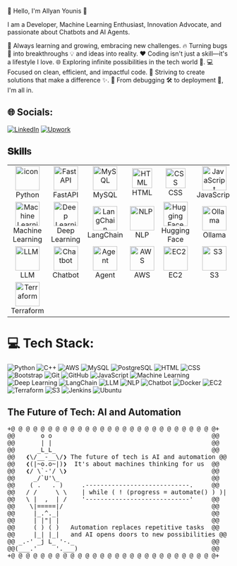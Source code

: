 🚀 Hello, I'm Allyan Younis 👋

I am a Developer, Machine Learning Enthusiast, Innovation Advocate, and passionate about Chatbots and AI Agents.

🌱 Always learning and growing, embracing new challenges.
🔥 Turning bugs 🐛 into breakthroughs 💡 and ideas into reality.
❤️ Coding isn't just a skill—it's a lifestyle I love.
🌐 Exploring infinite possibilities in the tech world 🌌.
💻 Focused on clean, efficient, and impactful code.
🌟 Striving to create solutions that make a difference ✨.
🔧 From debugging 🛠️ to deployment 🚢, I'm all in.


## 🌐 Socials:

[![LinkedIn](https://img.shields.io/badge/LinkedIn-0A66C2?style=flat-square&logo=linkedin&logoColor=white)](https://www.linkedin.com/in/allyan-younis-471231278/)
[![Upwork](https://img.shields.io/badge/Upwork-6FDA44?style=flat-square&logo=upwork&logoColor=white)](https://www.upwork.com/nx/find-work/best-matches)


<h2 font-weight="bold">𝐒𝐤𝐢𝐥𝐥s</h2>
<table align="center">
  <tr>
    <td align="center" width="90">
      <img src="https://techstack-generator.vercel.app/python-icon.svg" alt="icon" width="55" height="55" />
      <br>Python
    </td>
    <td align="center" width="90">
      <img src="https://img.shields.io/badge/FastAPI-009688?style=flat-square&logo=fastapi&logoColor=white" alt="FastAPI" width="55" height="55" />
      <br>FastAPI
    </td>
    <td align="center" width="90">
      <img src="https://img.shields.io/badge/MySQL-4479A1?style=flat-square&logo=mysql&logoColor=white" alt="MySQL" width="55" height="55" />
      <br>MySQL
    </td>
    <td align="center" width="90">
      <img src="https://skillicons.dev/icons?i=html" width="45" height="45" alt="HTML" />
      <br>HTML
    </td>
    <td align="center" width="90">
      <img src="https://skillicons.dev/icons?i=css" width="45" height="45" alt="CSS" />
      <br>CSS
    </td>
    <td align="center" width="90">
      <img src="https://img.shields.io/badge/JavaScript-FF9900?style=flat-square&logo=javascript&logoColor=white" alt="JavaScript" width="55" height="55" />
      <br>JavaScript
    </td>
  </tr>
  <tr>
    <td align="center" width="90">
      <img src="https://img.shields.io/badge/Machine%20Learning-FF6F61?style=flat-square&logo=python&logoColor=white" alt="Machine Learning" width="55" height="55" />
      <br>Machine Learning
    </td>
    <td align="center" width="90">
      <img src="https://img.shields.io/badge/Deep%20Learning-FF6F61?style=flat-square&logo=python&logoColor=white" alt="Deep Learning" width="55" height="55" />
      <br>Deep Learning
    </td>
    <td align="center" width="90">
      <img src="https://img.shields.io/badge/LangChain-6200EA?style=flat-square&logo=python&logoColor=white" alt="LangChain" width="55" height="55" />
      <br>LangChain
    </td>
    <td align="center" width="90">
      <img src="https://img.shields.io/badge/NLP-008C8C?style=flat-square&logo=python&logoColor=white" alt="NLP" width="55" height="55" />
      <br>NLP
    </td>
    <td align="center" width="90">
      <img src="https://huggingface.co/favicon.ico" alt="Hugging Face" width="55" height="55" />
      <br>Hugging Face
    </td>
    <td align="center" width="90">
      <img src="https://img.shields.io/badge/Ollama-00C4B3?style=flat-square&logo=python&logoColor=white" alt="Ollama" width="55" height="55" />
      <br>Ollama
    </td>
  </tr>
  <tr>
    <td align="center" width="90">
      <img src="https://img.shields.io/badge/LLM-6200EA?style=flat-square&logo=python&logoColor=white" alt="LLM" width="55" height="55" />
      <br>LLM
    </td>
    <td align="center" width="90">
      <img src="https://img.shields.io/badge/Chatbot-00C4B3?style=flat-square&logo=python&logoColor=white" alt="Chatbot" width="55" height="55" />
      <br>Chatbot
    </td>
    <td align="center" width="90">
      <img src="https://img.shields.io/badge/Agent-009688?style=flat-square&logo=python&logoColor=white" alt="Agent" width="55" height="55" />
      <br>Agent
    </td>
    <td align="center" width="90">
      <img src="https://img.shields.io/badge/AWS-232F3E?style=flat-square&logo=amazon-aws&logoColor=white" alt="AWS" width="55" height="55" />
      <br>AWS
    </td>
    <td align="center" width="90">
      <img src="https://img.shields.io/badge/EC2-FF9900?style=flat-square&logo=amazon-aws&logoColor=white" alt="EC2" width="55" height="55" />
      <br>EC2
    </td>
    <td align="center" width="90">
      <img src="https://img.shields.io/badge/S3-569A31?style=flat-square&logo=amazon-aws&logoColor=white" alt="S3" width="55" height="55" />
      <br>S3
    </td>
  </tr>
  <tr>
    <td align="center" width="90">
      <img src="https://img.shields.io/badge/Terraform-7B42BC?style=flat-square&logo=terraform&logoColor=white" alt="Terraform" width="55" height="55" />
      <br>Terraform
    </td>
  </tr>
</table>




# 💻 Tech Stack:

![Python](https://img.shields.io/badge/Python-3776AB?style=flat-square&logo=python&logoColor=white)
![C++](https://img.shields.io/badge/C%2B%2B-00599C?style=flat-square&logo=cplusplus&logoColor=white)
![AWS](https://img.shields.io/badge/AWS-232F3E?style=flat-square&logo=amazon-aws&logoColor=white)
![MySQL](https://img.shields.io/badge/MySQL-4479A1?style=flat-square&logo=mysql&logoColor=white)
![PostgreSQL](https://img.shields.io/badge/PostgreSQL-336791?style=flat-square&logo=postgresql&logoColor=white)
![HTML](https://img.shields.io/badge/HTML-E34F26?style=flat-square&logo=html5&logoColor=white)
![CSS](https://img.shields.io/badge/CSS-1572B6?style=flat-square&logo=css3&logoColor=white)
![Bootstrap](https://img.shields.io/badge/Bootstrap-563D7C?style=flat-square&logo=bootstrap&logoColor=white)
![Git](https://img.shields.io/badge/Git-F05032?style=flat-square&logo=git&logoColor=white)
![GitHub](https://img.shields.io/badge/GitHub-181717?style=flat-square&logo=github&logoColor=white)
![JavaScript](https://img.shields.io/badge/JavaScript-FF9900?style=flat-square&logo=javascript&logoColor=white)
![Machine Learning](https://img.shields.io/badge/Machine%20Learning-FF6F61?style=flat-square&logo=python&logoColor=white)
![Deep Learning](https://img.shields.io/badge/Deep%20Learning-FF6F61?style=flat-square&logo=python&logoColor=white)
![LangChain](https://img.shields.io/badge/LangChain-6200EA?style=flat-square&logo=python&logoColor=white)
![LLM](https://img.shields.io/badge/LLM-6200EA?style=flat-square&logo=python&logoColor=white)
![NLP](https://img.shields.io/badge/NLP-008C8C?style=flat-square&logo=python&logoColor=white)
![Chatbot](https://img.shields.io/badge/Chatbot-00C4B3?style=flat-square&logo=python&logoColor=white)
![Docker](https://img.shields.io/badge/Docker-2496ED?style=flat-square&logo=docker&logoColor=white)
![EC2](https://img.shields.io/badge/EC2-FF9900?style=flat-square&logo=amazon-aws&logoColor=white)
![Terraform](https://img.shields.io/badge/Terraform-7B42BC?style=flat-square&logo=terraform&logoColor=white)
![S3](https://img.shields.io/badge/S3-569A31?style=flat-square&logo=amazon-aws&logoColor=white)
![Jenkins](https://img.shields.io/badge/Jenkins-1D1D1D?style=flat-square&logo=jenkins&logoColor=white)
![Ubuntu](https://img.shields.io/badge/Ubuntu-E95420?style=flat-square&logo=ubuntu&logoColor=white)



<div align="left">
  <h2>The Future of Tech: AI and Automation</h2>
  <pre>
+@ @ @ @ @ @ @ @ @ @ @ @ @ @ @ @ @ @ @ @ @ @ @ @ @ @ @ @+
@@       o o                                           @@
@@       | |                                           @@
@@      _L_L_                                          @@
@@   ❮\/__-__\/❯ The future of tech is AI and automation @@
@@   ❮(|~o.o~|)❯  It's about machines thinking for us  @@
@@   ❮/ \`-'/ \❯                                       @@
@@     _/`U'\_                                         @@
@@    ( .   . )     .----------------------------.     @@
@@   / /     \ \    | while ( ! (progress = automate() ) )|     @@
@@   \ |  ,  | /    '----------------------------'     @@
@@    \|=====|/                                        @@
@@     |_.^._|                                         @@
@@     | |"| |                                         @@
@@     ( ) ( )   Automation replaces repetitive tasks  @@
@@     |_| |_|   and AI opens doors to new possibilities @@
@@ _.-' _j L_ '-._                                     @@
@@(___.'     '.___)                                    @@
+@ @ @ @ @ @ @ @ @ @ @ @ @ @ @ @ @ @ @ @ @ @ @ @ @ @ @ @+
</pre>
</div>

